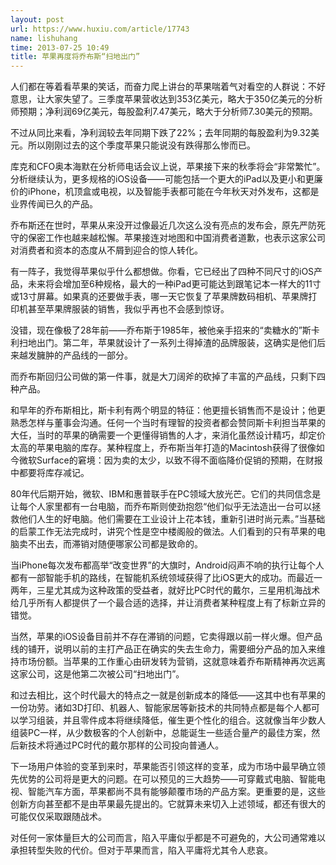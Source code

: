 ```yaml
---
layout: post
url: https://www.huxiu.com/article/17743
name: lishuhang
time: 2013-07-25 10:49
title: 苹果再度将乔布斯“扫地出门”
---
```

人们都在等着看苹果的笑话，而奋力爬上讲台的苹果喘着气对看空的人群说：不好意思，让大家失望了。三季度苹果营收达到353亿美元，略大于350亿美元的分析师预期；净利润69亿美元，每股盈利7.47美元，略大于分析师7.30美元的预期。

不过从同比来看，净利润较去年同期下跌了22%；去年同期的每股盈利为9.32美元。所以刚刚过去的这个季度苹果只能说没有跌得那么惨而已。

库克和CFO奥本海默在分析师电话会议上说，苹果接下来的秋季将会“非常繁忙”。分析继续认为，更多规格的iOS设备——可能包括一个更大的iPad以及更小和更廉价的iPhone，机顶盒或电视，以及智能手表都可能在今年秋天对外发布，这都是业界传闻已久的产品。

乔布斯还在世时，苹果从来没开过像最近几次这么没有亮点的发布会，原先严防死守的保密工作也越来越松懈。苹果接连对地图和中国消费者道歉，也表示这家公司对消费者和资本的态度从不屑到迎合的惊人转化。

有一阵子，我觉得苹果似乎什么都想做。你看，它已经出了四种不同尺寸的iOS产品，未来将会增加至6种规格，最大的一种iPad更可能达到跟笔记本一样大的11寸或13寸屏幕。如果真的还要做手表，哪一天它恢复了苹果牌数码相机、苹果牌打印机甚至苹果牌服装的销售，我似乎再也不会感到惊讶。

没错，现在像极了28年前——乔布斯于1985年，被他亲手招来的“卖糖水的”斯卡利扫地出门。第二年，苹果就设计了一系列土得掉渣的品牌服装，这确实是他们后来越发臃肿的产品线的一部分。

而乔布斯回归公司做的第一件事，就是大刀阔斧的砍掉了丰富的产品线，只剩下四种产品。

和早年的乔布斯相比，斯卡利有两个明显的特征：他更擅长销售而不是设计；他更熟悉怎样与董事会沟通。任何一个当时有理智的投资者都会赞同斯卡利担当苹果的大任，当时的苹果的确需要一个更懂得销售的人才，来消化虽然设计精巧，却定价太高的苹果电脑的库存。某种程度上，乔布斯当年打造的Macintosh获得了很像如今微软Surface的窘境：因为卖的太少，以致不得不面临降价促销的预期，在财报中都要将库存减记。

80年代后期开始，微软、IBM和惠普联手在PC领域大放光芒。它们的共同信念是让每个人家里都有一台电脑，而乔布斯则使劲抱怨“他们似乎无法造出一台可以拯救他们人生的好电脑。他们需要在工业设计上花本钱，重新引进时尚元素。”当基础的启蒙工作无法完成时，讲究个性是空中楼阁般的做法。人们看到的只有苹果的电脑卖不出去，而滞销对随便哪家公司都是致命的。

当iPhone每次发布都高举“改变世界”的大旗时，Android闷声不响的执行让每个人都有一部智能手机的路线，在智能机系统领域获得了比iOS更大的成功。而最近一两年，三星尤其成为这种政策的受益者，就好比PC时代的戴尔，三星用机海战术给几乎所有人都提供了一个最合适的选择，并让消费者某种程度上有了标新立异的错觉。

当然，苹果的iOS设备目前并不存在滞销的问题，它卖得跟以前一样火爆。但产品线的铺开，说明以前的主打产品正在确实的失去生命力，需要细分产品的加入来维持市场份额。当苹果的工作重心由研发转为营销，这就意味着乔布斯精神再次远离这家公司，这是他第二次被公司“扫地出门”。

和过去相比，这个时代最大的特点之一就是创新成本的降低——这其中也有苹果的一份功劳。诸如3D打印、机器人、智能家居等新技术的共同特点都是每个人都可以学习组装，并且零件成本将继续降低，催生更个性化的组合。这就像当年少数人组装PC一样，从少数极客的个人创新中，总能诞生一些适合量产的最佳方案，然后新技术将通过PC时代的戴尔那样的公司投向普通人。

下一场用户体验的变革到来时，苹果能否引领这样的变革，成为市场中最早确立领先优势的公司将是更大的问题。在可以预见的三大趋势——可穿戴式电脑、智能电视、智能汽车方面，苹果都尚不具有能够颠覆市场的产品方案。更重要的是，这些创新方向甚至都不是由苹果最先提出的。它就算未来切入上述领域，都还有很大的可能仅仅采取跟随战术。

对任何一家体量巨大的公司而言，陷入平庸似乎都是不可避免的，大公司通常难以承担转型失败的代价。但对于苹果而言，陷入平庸将尤其令人悲哀。

